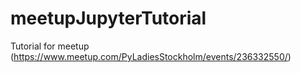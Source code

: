 # meetupJupyterTutorial
Tutorial for meetup (https://www.meetup.com/PyLadiesStockholm/events/236332550/)

